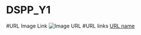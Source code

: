 # DSPP_Y1
#URL Image Link
![Image URL](https://www.dtreg.com/uploaded/pageimg/TimeSeriesChart_1.jpg)
#URL links
[URL name](https://www.markdownguide.org/cheat-sheet/) 

